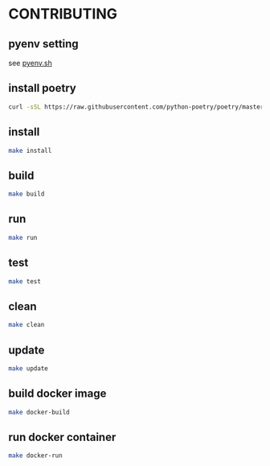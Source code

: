 
# CONTRIBUTING

## pyenv setting

see [pyenv.sh](script/pyenv.sh)

## install poetry

```bash
curl -sSL https://raw.githubusercontent.com/python-poetry/poetry/master/get-poetry.py | python -
```

## install

```bash
make install
```

## build

```bash
make build
```

## run

```bash
make run
```

## test

```bash
make test
```

## clean

```bash
make clean
```

## update

```bash
make update
```

## build docker image

```bash
make docker-build
```

## run docker container

```bash
make docker-run
```
